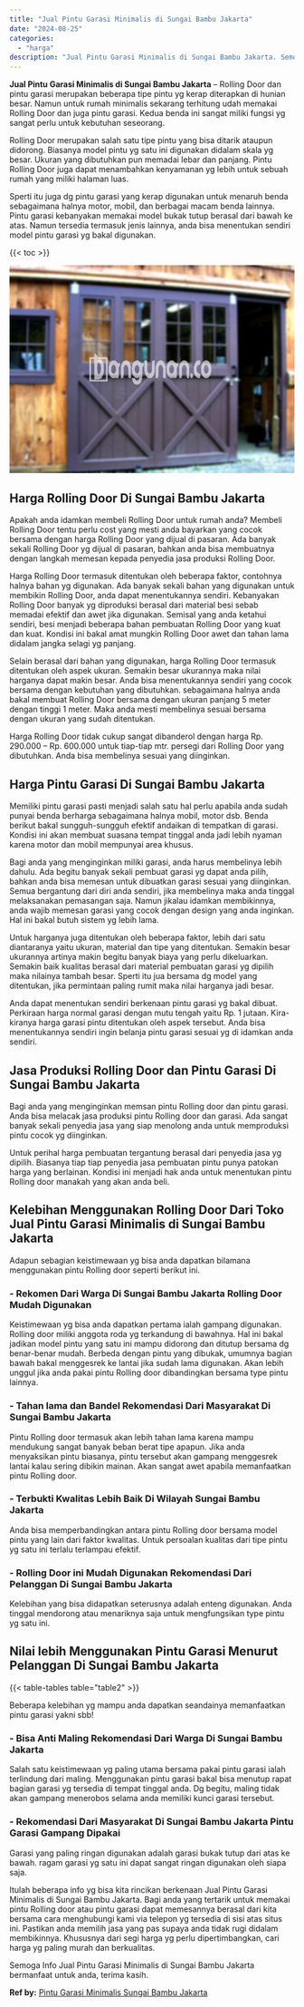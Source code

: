 ```yaml
---
title: "Jual Pintu Garasi Minimalis di Sungai Bambu Jakarta"
date: "2024-08-25"
categories: 
  - "harga"
description: "Jual Pintu Garasi Minimalis di Sungai Bambu Jakarta. Semoga Info Jual Pintu Garasi Minimalis di Sungai Bambu Jakarta bermanfaat untuk anda, terima kasih...."
---
```


**Jual Pintu Garasi Minimalis di Sungai Bambu Jakarta** – Rolling Door dan pintu garasi merupakan beberapa tipe pintu yg kerap diterapkan di hunian besar. Namun untuk rumah minimalis sekarang terhitung udah memakai Rolling Door dan juga pintu garasi. Kedua benda ini sangat miliki fungsi yg sangat perlu untuk kebutuhan seseorang.

Rolling Door merupakan salah satu tipe pintu yang bisa ditarik ataupun didorong. Biasanya model pintu yg satu ini digunakan didalam skala yg besar. Ukuran yang dibutuhkan pun memadai lebar dan panjang. Pintu Rolling Door juga dapat menambahkan kenyamanan yg lebih untuk sebuah rumah yang miliki halaman luas.

Sperti itu juga dg pintu garasi yang kerap digunakan untuk menaruh benda sebagaimana halnya motor, mobil, dan berbagai macam benda lainnya. Pintu garasi kebanyakan memakai model bukak tutup berasal dari bawah ke atas. Namun tersedia termasuk jenis lainnya, anda bisa menentukan sendiri model pintu garasi yg bakal digunakan.

{{< toc >}}

![Jual Pintu Garasi Minimalis di Sungai Bambu Jakarta](/images/pintu-garasi-03.png)

## Harga Rolling Door Di Sungai Bambu Jakarta

Apakah anda idamkan membeli Rolling Door untuk rumah anda? Membeli Rolling Door tentu perlu cost yang mesti anda bayarkan yang cocok bersama dengan harga Rolling Door yang dijual di pasaran. Ada banyak sekali Rolling Door yg dijual di pasaran, bahkan anda bisa membuatnya dengan langkah memesan kepada penyedia jasa produksi Rolling Door.

Harga Rolling Door termasuk ditentukan oleh beberapa faktor, contohnya halnya bahan yg digunakan. Ada banyak sekali bahan yang digunakan untuk membikin Rolling Door, anda dapat menentukannya sendiri. Kebanyakan Rolling Door banyak yg diproduksi berasal dari material besi sebab memadai efektif dan awet jika digunakan. Semisal yang anda ketahui sendiri, besi menjadi beberapa bahan pembuatan Rolling Door yang kuat dan kuat. Kondisi ini bakal amat mungkin Rolling Door awet dan tahan lama didalam jangka selagi yg panjang.

Selain berasal dari bahan yang digunakan, harga Rolling Door termasuk ditentukan oleh aspek ukuran. Semakin besar ukurannya maka nilai harganya dapat makin besar. Anda bisa menentukannya sendiri yang cocok bersama dengan kebutuhan yang dibutuhkan. sebagaimana halnya anda bakal membuat Rolling Door bersama dengan ukuran panjang 5 meter dengan tinggi 1 meter. Maka anda mesti membelinya sesuai bersama dengan ukuran yang sudah ditentukan.

Harga Rolling Door tidak cukup sangat dibanderol dengan harga Rp. 290.000 – Rp. 600.000 untuk tiap-tiap mtr. persegi dari Rolling Door yang dibutuhkan. Anda bisa membelinya sesuai yang diinginkan.

## Harga Pintu Garasi Di Sungai Bambu Jakarta

Memiliki pintu garasi pasti menjadi salah satu hal perlu apabila anda sudah punyai benda berharga sebagaimana halnya mobil, motor dsb. Benda berikut bakal sungguh-sungguh efektif andaikan di tempatkan di garasi. Kondisi ini akan membuat suasana tempat tinggal anda jadi lebih nyaman karena motor dan mobil mempunyai area khusus.

Bagi anda yang menginginkan miliki garasi, anda harus membelinya lebih dahulu. Ada begitu banyak sekali pembuat garasi yg dapat anda pilih, bahkan anda bisa memesan untuk dibuatkan garasi sesuai yang diinginkan. Semua bergantung dari diri anda sendiri, jika membelinya maka anda tinggal melaksanakan pemasangan saja. Namun jikalau idamkan membikinnya, anda wajib memesan garasi yang cocok dengan design yang anda inginkan. Hal ini bakal butuh sistem yg lebih lama.

Untuk harganya juga ditentukan oleh beberapa faktor, lebih dari satu diantaranya yaitu ukuran, material dan tipe yang ditentukan. Semakin besar ukurannya artinya makin begitu banyak biaya yang perlu dikeluarkan. Semakin baik kualitas berasal dari material pembuatan garasi yg dipilih maka nilainya tambah besar. Sperti itu jua bersama dg model yang ditentukan, jika permintaan paling rumit maka nilai harganya jadi besar.

Anda dapat menentukan sendiri berkenaan pintu garasi yg bakal dibuat. Perkiraan harga normal garasi dengan mutu tengah yaitu Rp. 1 jutaan. Kira-kiranya harga garasi pintu ditentukan oleh aspek tersebut. Anda bisa menentukannya sendiri ingin belanja pintu garasi sesuai yg di idamkan anda sendiri.

## Jasa Produksi Rolling Door dan Pintu Garasi Di Sungai Bambu Jakarta

Bagi anda yang menginginkan memsan pintu Rolling door dan pintu garasi. Anda bisa melacak jasa produksi pintu Rolling door dan garasi. Ada sangat banyak sekali penyedia jasa yang siap menolong anda untuk memproduksi pintu cocok yg diinginkan.

Untuk perihal harga pembuatan tergantung berasal dari penyedia jasa yg dipilih. Biasanya tiap tiap penyedia jasa pembuatan pintu punya patokan harga yang berlainan. Kondisi ini menjadi hak anda untuk menentukan pintu Rolling door manakah yang akan anda beli.

## Kelebihan Menggunakan Rolling Door Dari Toko Jual Pintu Garasi Minimalis di Sungai Bambu Jakarta

Adapun sebagian keistimewaan yg bisa anda dapatkan bilamana menggunakan pintu Rolling door seperti berikut ini.

### \- Rekomen Dari Warga Di Sungai Bambu Jakarta Rolling Door Mudah Digunakan

Keistimewaan yg bisa anda dapatkan pertama ialah gampang digunakan. Rolling door miliki anggota roda yg terkandung di bawahnya. Hal ini bakal jadikan model pintu yang satu ini mampu didorong dan ditutup bersama dg benar-benar mudah. Berbeda dengan pintu yang dibukak, umumnya bagian bawah bakal menggesrek ke lantai jika sudah lama digunakan. Akan lebih unggul jika anda pakai pintu Rolling door dibandingkan bersama type pintu lainnya.

### \- Tahan lama dan Bandel Rekomendasi Dari Masyarakat Di Sungai Bambu Jakarta

Pintu Rolling door termasuk akan lebih tahan lama karena mampu mendukung sangat banyak beban berat tipe apapun. Jika anda menyaksikan pintu biasanya, pintu tersebut akan gampang menggesrek lantai kalau sering dibikin mainan. Akan sangat awet apabila memanfaatkan pintu Rolling door.

### \- Terbukti Kwalitas Lebih Baik Di Wilayah Sungai Bambu Jakarta

Anda bisa memperbandingkan antara pintu Rolling door bersama model pintu yang lain dari faktor kwalitas. Untuk persoalan kualitas dari tipe pintu yg satu ini terlalu terlampau efektif.

### \- Rolling Door ini Mudah Digunakan Rekomendasi Dari Pelanggan Di Sungai Bambu Jakarta

Kelebihan yang bisa didapatkan seterusnya adalah enteng digunakan. Anda tinggal mendorong atau menariknya saja untuk mengfungsikan type pintu yg satu ini.

## Nilai lebih Menggunakan Pintu Garasi Menurut Pelanggan Di Sungai Bambu Jakarta

{{< table-tables table="table2" >}}

Beberapa kelebihan yg mampu anda dapatkan seandainya memanfaatkan pintu garasi yakni sbb!

### \- Bisa Anti Maling Rekomendasi Dari Warga Di Sungai Bambu Jakarta

Salah satu keistimewaan yg paling utama bersama pakai pintu garasi ialah terlindung dari maling. Menggunakan pintu garasi bakal bisa menutup rapat bagian garasi yg tersedia di tempat tinggal anda. Dg begitu, maling tidak akan gampang menerobos selama anda memiliki kunci garasi tersebut.

### \- Rekomendasi Dari Masyarakat Di Sungai Bambu Jakarta Pintu Garasi Gampang Dipakai

Garasi yang paling ringan digunakan adalah garasi bukak tutup dari atas ke bawah. ragam garasi yg satu ini dapat sangat ringan digunakan oleh siapa saja.

Itulah beberapa info yg bisa kita rincikan berkenaan Jual Pintu Garasi Minimalis di Sungai Bambu Jakarta. Bagi anda yang tertarik untuk memakai pintu Rolling door atau pintu garasi dapat memesannya berasal dari kita bersama cara menghubungi kami via telepon yg tersedia di sisi atas situs ini. Pastikan anda memilih jasa yang pas supaya anda tidak rugi didalam membikinnya. Khususnya dari segi harga yg perlu dipertimbangkan, cari harga yg paling murah dan berkualitas.

Semoga Info Jual Pintu Garasi Minimalis di Sungai Bambu Jakarta bermanfaat untuk anda, terima kasih.

**Ref by:** [Pintu Garasi Minimalis Sungai Bambu Jakarta](https://id.wikipedia.org/wiki/Pintu)

